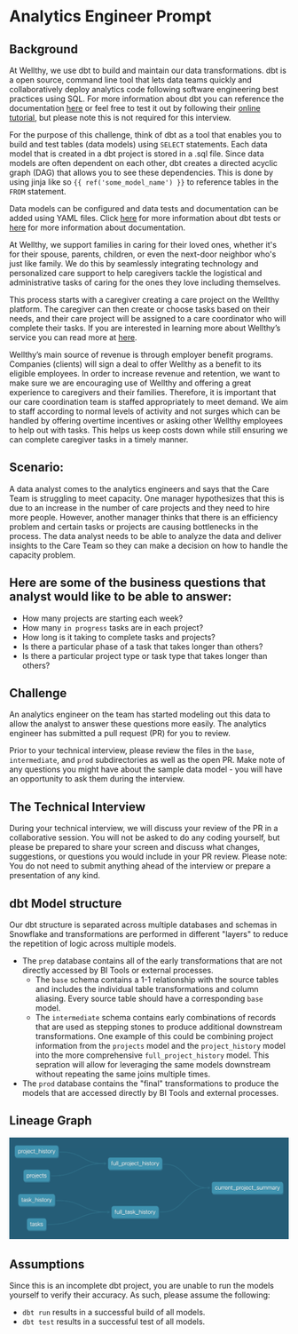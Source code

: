 # Analytics Engineer Prompt

## Background
At Wellthy, we use dbt to build and maintain our data transformations. dbt is a open source, command line tool that lets data teams quickly and collaboratively deploy analytics code following software engineering best practices using SQL. For more information about dbt you can reference the documentation [here](https://docs.getdbt.com/docs/introduction) or feel free to test it out by following their [online tutorial](https://courses.getdbt.com/collections), but please note this is not required for this interview. 

For the purpose of this challenge, think of dbt as a tool that enables you to build and test tables (data models) using `SELECT` statements. Each data model that is created in a dbt project is stored in a .sql file. Since data models are often dependent on each other, dbt creates a directed acyclic graph (DAG) that allows you to see these dependencies. This is done by using jinja like so `{{ ref('some_model_name') }}` to reference tables in the `FROM` statement.

Data models can be configured and data tests and documentation can be added using YAML files. Click [here](https://docs.getdbt.com/docs/building-a-dbt-project/tests) for more information about dbt tests or [here](https://docs.getdbt.com/docs/building-a-dbt-project/documentation) for more information about documentation.

At Wellthy, we support families in caring for their loved ones, whether it's for their spouse,  parents, children, or even the next-door neighbor who's just like family. We do this by seamlessly integrating technology and personalized care support to help caregivers tackle the logistical and administrative tasks of caring for the ones they love including themselves.

This process starts with a caregiver creating a care project on the Wellthy platform. The caregiver can then create or choose tasks based on their needs, and their care project will be assigned to a care coordinator who will complete their tasks. If you are interested in learning more about Wellthy’s service you can read more at [here](https://wellthy.com/).

Wellthy’s main source of revenue is through employer benefit programs. Companies (clients) will sign a deal to offer Wellthy as a benefit to its eligible employees. In order to increase revenue and retention, we want to make sure we are encouraging use of Wellthy and offering a great experience to caregivers and their families. Therefore, it is important that our care coordination team is staffed appropriately to meet demand. We aim to staff according to normal levels of activity and not surges which can be handled by offering overtime incentives or asking other Wellthy employees to help out with tasks. This helps us keep costs down while still ensuring we can complete caregiver tasks in a timely manner. 

## Scenario:
A data analyst comes to the analytics engineers and says that the Care Team is struggling to meet capacity. One manager hypothesizes that this is due to an increase in the number of care projects and they need to hire more people. However, another manager thinks that there is an efficiency problem and certain tasks or projects are causing bottlenecks in the process. The data analyst needs to be able to analyze the data and deliver insights to the Care Team so they can make a decision on how to handle the capacity problem. 

## Here are some of the business questions that analyst would like to be able to answer:
* How many projects are starting each week?
* How many `in progress` tasks are in each project?
* How long is it taking to complete tasks and projects?
* Is there a particular phase of a task that takes longer than others?
* Is there a particular project type or task type that takes longer than others?

## Challenge
An analytics engineer on the team has started modeling out this data to allow the analyst to answer these questions more easily. The analytics engineer has submitted a pull request (PR) for you to review. 

Prior to your technical interview, please review the files in the `base`, `intermediate`, and `prod` subdirectories as well as the open PR. Make note of any questions you might have about the sample data model - you will have an opportunity to ask them during the interview.

## The Technical Interview
During your technical interview, we will discuss your review of the PR in a collaborative session. You will not be asked to do any coding yourself, but please be prepared to share your screen and discuss what changes, suggestions, or questions you would include in your PR review. Please note: You do not need to submit anything ahead of the interview or prepare a presentation of any kind.

## dbt Model structure
Our dbt structure is separated across multiple databases and schemas in Snowflake and transformations are performed in different "layers" to reduce the repetition of logic across multiple models.
* The `prep` database contains all of the early transformations that are not directly accessed by BI Tools or external processes.
    * The `base` schema contains a 1-1 relationship with the source tables and includes the individual table transformations and column aliasing. Every source table should have a corresponding `base` model.
    * The `intermediate` schema contains early combinations of records that are used as stepping stones to produce additional downstream transformations. One example of this could be combining project information from the `projects` model and the `project_history` model into the more comprehensive `full_project_history` model. This sepration will allow for leveraging the same models downstream without repeating the same joins multiple times.
* The `prod` database contains the "final" transformations to produce the models that are accessed directly by BI Tools and external processes.

## Lineage Graph
![DAG](DAG.png)

## Assumptions
Since this is an incomplete dbt project, you are unable to run the models yourself to verify their accuracy. As such, please assume the following:
* `dbt run` results in a successful build of all models.
* `dbt test` results in a successful test of all models.
